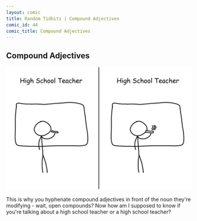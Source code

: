 ```yaml
---
layout: comic
title: Random Tidbits | Compound Adjectives
comic_id: 44
comic_title: Compound Adjectives
---
```


## Compound Adjectives

<img id="img44" src="/assets/images/44.png">

This is why you hyphenate compound adjectives in front of the noun they're modifying - wait, open compounds? Now how am I supposed to know if you're talking about a high school teacher or a high school teacher?
